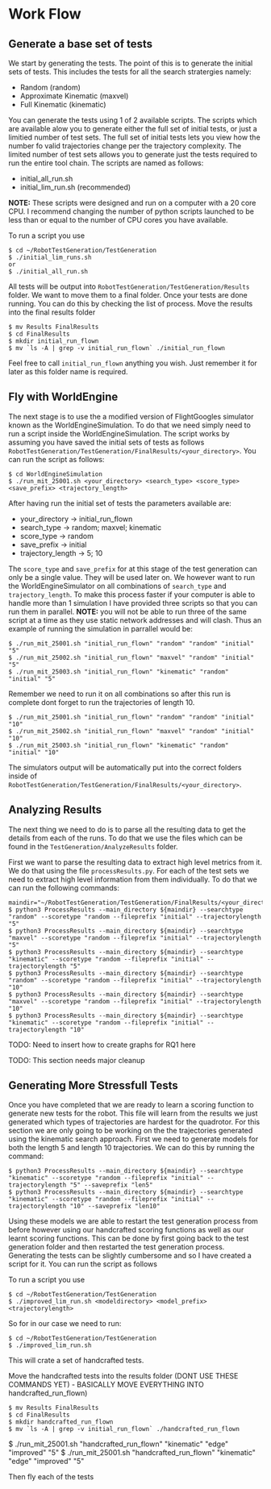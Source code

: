 # Work Flow

## Generate a base set of tests

We start by generating the tests. The point of this is to generate the initial sets of tests. This includes the tests for all the search stratergies namely:

* Random (random)
* Approximate Kinematic (maxvel)
* Full Kinematic (kinematic)

You can generate the tests using 1 of 2 available scripts. The scripts which are available alow you to generate either the full set of initial tests, or just a limitied number of test sets. The full set of initial tests lets you view how the number fo valid trajectories change per the trajectory complexity. The limited number of test sets allows you to generate just  the tests required to run the entire tool chain. The scripts are named as follows:

* initial_all_run.sh
* initial_lim_run.sh (recommended)

**NOTE:** These scripts were designed and run on a computer with a 20 core CPU. I recommend changing the number of python scripts launched to be less than or equal to the number of CPU cores you have available.

To run a script you use
```
$ cd ~/RobotTestGeneration/TestGeneration
$ ./initial_lim_runs.sh
or
$ ./initial_all_run.sh
```

All tests will be output into `RobotTestGeneration/TestGeneration/Results` folder. We want to move them to a final folder. Once your tests are done running. You can do this by checking the list of process. Move the results into the final results folder
```
$ mv Results FinalResults
$ cd FinalResults
$ mkdir initial_run_flown
$ mv `ls -A | grep -v initial_run_flown` ./initial_run_flown
```

Feel free to call `initial_run_flown` anything you wish. Just remember it for later as this folder name is required.


## Fly with WorldEngine

The next stage is to use the a modified version of FlightGoogles simulator known as the WorldEngineSimulation. To do that we need simply need to run a script inside the WorldEngineSimulation. The script works by assuming you have saved the initial sets of tests as follows `RobotTestGeneration/TestGeneration/FinalResults/<your_directory>`. You can run the script as follows:

```
$ cd WorldEngineSimulation
$ ./run_mit_25001.sh <your_directory> <search_type> <score_type> <save_prefix> <trajectory_length>
```

After having run the initial set of tests the parameters available are:

* your_directory -> initial_run_flown
* search_type -> random; maxvel; kinematic
* score_type -> random
* save_prefix -> initial
* trajectory_length -> 5; 10

The `score_type` and `save_prefix` for at this stage of the test generation can only be a single value. They will be used later on. We however want to run the WorldEngineSimulator on all combinations of `search_type` and `trajectory_length`. To make this process faster if your computer is able to handle more than 1 simulation I have provided three scripts so that you can run them in parallel. **NOTE:** you will not be able to run three of the same script at a time as they use static network addresses and will clash. Thus an example of running the simulation in parrallel would be:

```
$ ./run_mit_25001.sh "initial_run_flown" "random" "random" "initial" "5"
$ ./run_mit_25002.sh "initial_run_flown" "maxvel" "random" "initial" "5"
$ ./run_mit_25003.sh "initial_run_flown" "kinematic" "random" "initial" "5"
```

Remember we need to run it on all combinations so after this run is complete dont forget to run the trajectories of length 10.

```
$ ./run_mit_25001.sh "initial_run_flown" "random" "random" "initial" "10"
$ ./run_mit_25002.sh "initial_run_flown" "maxvel" "random" "initial" "10"
$ ./run_mit_25003.sh "initial_run_flown" "kinematic" "random" "initial" "10"
```

The simulators output will be automatically put into the correct folders inside of `RobotTestGeneration/TestGeneration/FinalResults/<your_directory>`.

## Analyzing Results

The next thing we need to do is to parse all the resulting data to get the details from each of the runs. To do that we use the files which can be found in the `TestGeneration/AnalyzeResults` folder.

First we want to parse the resulting data to extract high level metrics from it. We do that using the file `processResults.py`. For each of the test sets we need to extract high level information from them individually. To do that we can run the following commands:

```
maindir="~/RobotTestGeneration/TestGeneration/FinalResults/<your_directory>
$ python3 ProcessResults --main_directory ${maindir} --searchtype "random" --scoretype "random --fileprefix "initial" --trajectorylength "5"
$ python3 ProcessResults --main_directory ${maindir} --searchtype "maxvel" --scoretype "random --fileprefix "initial" --trajectorylength "5"
$ python3 ProcessResults --main_directory ${maindir} --searchtype "kinematic" --scoretype "random --fileprefix "initial" --trajectorylength "5"
$ python3 ProcessResults --main_directory ${maindir} --searchtype "random" --scoretype "random --fileprefix "initial" --trajectorylength "10"
$ python3 ProcessResults --main_directory ${maindir} --searchtype "maxvel" --scoretype "random --fileprefix "initial" --trajectorylength "10"
$ python3 ProcessResults --main_directory ${maindir} --searchtype "kinematic" --scoretype "random --fileprefix "initial" --trajectorylength "10"
```

TODO:
Need to insert how to create graphs for RQ1 here





TODO:
This section needs major cleanup


## Generating More Stressfull Tests

Once you have completed that we are ready to learn a scoring function to generate new tests for the robot. This file will learn from the results we just generated which types of trajectories are hardest for the quadrotor. For this section we are only going to be working on the the trajectories generated using the kinematic search approach. First we need to generate models for both the length 5 and length 10 trajectories. We can do this by running the command:

```
$ python3 ProcessResults --main_directory ${maindir} --searchtype "kinematic" --scoretype "random --fileprefix "initial" --trajectorylength "5" --saveprefix "len5"
$ python3 ProcessResults --main_directory ${maindir} --searchtype "kinematic" --scoretype "random --fileprefix "initial" --trajectorylength "10" --saveprefix "len10"
```

Using these models we are able to restart the test generation process from before however using our handcrafted scoring functions as well as our learnt scoring functions. This can be done by first going back to the test generation folder and then restarted the test generation process. Generating the tests can be slightly cumbersome and so I have created a script for it. You can run the script as follows

To run a script you use
```
$ cd ~/RobotTestGeneration/TestGeneration
$ ./improved_lim_run.sh <modeldirectory> <model_prefix> <trajectorylength>
```

So for in our case we need to run:
```
$ cd ~/RobotTestGeneration/TestGeneration
$ ./improved_lim_run.sh 
```

This will crate a set of handcrafted tests.

Move the handcrafted tests into the results folder (DONT USE THESE COMMANDS YET) - BASICALLY MOVE EVERYTHING INTO handcrafted_run_flown)
```
$ mv Results FinalResults
$ cd FinalResults
$ mkdir handcrafted_run_flown
$ mv `ls -A | grep -v initial_run_flown` ./handcrafted_run_flown
```

$ ./run_mit_25001.sh "handcrafted_run_flown" "kinematic" "edge" "improved" "5"
$ ./run_mit_25001.sh "handcrafted_run_flown" "kinematic" "edge" "improved" "5"

Then fly each of the tests

